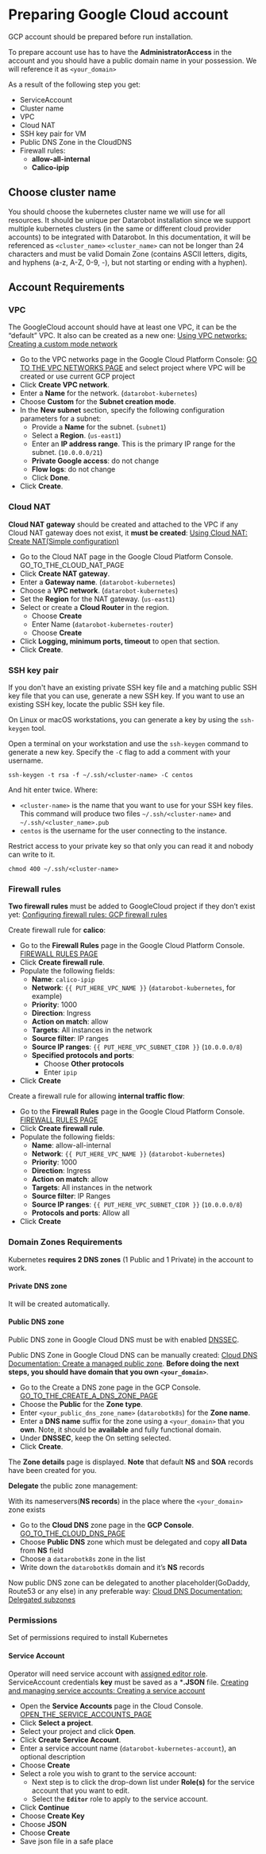 # Preparing Google Cloud account

GCP account should be prepared before run installation. 

To prepare account use has to have the **AdministratorAccess** in the account and you should have 
a public domain name in your possession. We will reference it as `<your_domain>`

As a result of the following step you get:
* ServiceAccount
* Cluster name
* VPC
* Cloud NAT
* SSH key pair for VM
* Public DNS Zone in the CloudDNS
* Firewall rules: 
  * **allow-all-internal** 
  * **Calico-ipip**
  
## Choose cluster name

You should choose the kubernetes cluster name we will use for all resources. 
It should be unique per Datarobot installation since we support multiple kubernetes clusters 
(in the same or different cloud provider accounts) to be integrated with Datarobot. 
In this documentation, it will be referenced as `<cluster_name>`
`<cluster_name>` can not be longer than 24 characters and must be valid Domain Zone (contains ASCII 
letters, digits, and hyphens (a-z, A-Z, 0-9, -), but not starting or ending with a hyphen).

## Account Requirements    

### VPC

The GoogleCloud account should have at least one VPC, it can be the “default” VPC. 
It also can be created as a new one: [Using VPC networks: Creating a custom mode network](https://cloud.google.com/vpc/docs/using-vpc)

* Go to the VPC networks page in the Google Cloud Platform Console: 
[GO TO THE VPC NETWORKS PAGE](https://console.cloud.google.com/networking/networks/list) and select 
project where VPC will be created or use current GCP project
* Click **Create VPC network**.
* Enter a **Name** for the network. (`datarobot-kubernetes`)
* Choose **Custom** for the **Subnet creation mode**.
* In the **New subnet** section, specify the following configuration parameters for a subnet:
    * Provide a **Name** for the subnet. (`subnet1`)
    * Select a **Region**. (`us-east1`)
    * Enter an **IP address range**. This is the primary IP range for the subnet. (`10.0.0.0/21`)
    * **Private Google access**:  do not change
    * **Flow logs**: do not change
    * Click **Done**.
* Click **Create**.

### Cloud NAT

**Cloud NAT gateway** should be created and attached to the VPC if any Cloud NAT gateway does not 
exist, it **must be created**: [Using Cloud NAT: Create NAT(Simple configuration)](https://cloud.google.com/nat/docs/using-nat)

* Go to the Cloud NAT page in the Google Cloud Platform Console. GO_TO_THE_CLOUD_NAT_PAGE
* Click **Create NAT gateway**.
* Enter a **Gateway name**. (`datarobot-kubernetes`)
* Choose a **VPC network**. (`datarobot-kubernetes`)
* Set the **Region** for the NAT gateway. (`us-east1`)
* Select or create a **Cloud Router** in the region.
    * Choose **Create**
    * Enter Name (`datarobot-kubernetes-router`)
    * Choose **Create**
* Click **Logging, minimum ports, timeout** to open that section.
* Click **Create**.

### SSH key pair

If you don't have an existing private SSH key file and a matching public SSH key file that you can use, 
generate a new SSH key. If you want to use an existing SSH key, locate the public SSH key file.

On Linux or macOS workstations, you can generate a key by using the `ssh-keygen` tool.

Open a terminal on your workstation and use the `ssh-keygen` command to generate a new key. 
Specify the `-C` flag to add a comment with your username.
```
ssh-keygen -t rsa -f ~/.ssh/<cluster-name> -C centos
```

And hit enter twice. Where:

* `<cluster-name>` is the name that you want to use for your SSH key files. 
This command will produce two files `~/.ssh/<cluster-name>` and `~/.ssh/<cluster_name>.pub`
* `centos` is the username for the user connecting to the instance.

Restrict access to your private key so that only you can read it and nobody can write to it.
```
chmod 400 ~/.ssh/<cluster-name>
```

### Firewall rules

**Two firewall rules** must be added to GoogleCloud project if they don’t exist yet: 
[Configuring firewall rules: GCP firewall rules](https://cloud.google.com/vpn/docs/how-to/configuring-firewall-rules)

Create firewall rule for **calico**:

* Go to the **Firewall Rules** page in the Google Cloud Platform Console. [FIREWALL RULES PAGE](https://console.cloud.google.com/networking/firewalls)
* Click **Create firewall rule**.
* Populate the following fields:
    * **Name**: `calico-ipip` 
    * **Network**: `{{ PUT_HERE_VPC_NAME }}` (`datarobot-kubernetes`, for example)
    * **Priority**: 1000
    * **Direction**: Ingress
    * **Action on match**: allow
    * **Targets**: All instances in the network
    * **Source filter**:  IP ranges
    * **Source IP ranges**: `{{ PUT_HERE_VPC_SUBNET_CIDR }}` (`10.0.0.0/8`)
    * **Specified protocols and ports**: 
        * Choose **Other protocols** 
        * Enter `ipip`
* Click **Create**

Create a firewall rule for allowing **internal traffic flow**:

* Go to the **Firewall Rules** page in the Google Cloud Platform Console. 
[FIREWALL RULES PAGE](https://console.cloud.google.com/networking/firewalls)
* Click **Create firewall rule**.
* Populate the following fields:
    * **Name**: allow-all-internal
    * **Network**: `{{ PUT_HERE_VPC_NAME }}` (`datarobot-kubernetes`)
    * **Priority**:  1000
    * **Direction**:  Ingress
    * **Action on match**:  allow
    * **Targets**: All instances in the network
    * **Source filter**:  IP Ranges
    * **Source IP ranges**: `{{ PUT_HERE_VPC_SUBNET_CIDR }}` (`10.0.0.0/8`)
    * **Protocols and ports**:  Allow all
* Click **Create**

### Domain Zones Requirements

Kubernetes **requires 2 DNS zones** (1 Public and 1 Private)  in the account to work. 

#### Private DNS zone

It will be created automatically. 

#### Public DNS zone

Public DNS zone in Google Cloud DNS must be with enabled [DNSSEC](https://cloud.google.com/dns/docs/dnssec).  

Public DNS Zone in Google Cloud DNS can be manually created: 
[Cloud DNS Documentation: Create a managed public zone](https://cloud.google.com/dns/docs/quickstart). 
**Before doing the next steps, you should have domain that you own `<your_domain>`**. 

* Go to the Create a DNS zone page in the GCP Console. [GO_TO_THE_CREATE_A_DNS_ZONE_PAGE](https://console.cloud.google.com/networking/dns/zones/~new)
* Choose the **Public** for the **Zone type**.
* Enter `<your_public_dns_zone_name>` (`datarobotk8s`) for the **Zone name**.
* Enter a **DNS name** suffix for the zone using a `<your_domain>` that you **own**. 
Note, it should be **available** and fully functional domain.
* Under **DNSSEC**, keep the On setting selected.
* Click **Create**.

The **Zone details** page is displayed. 
**Note** that default **NS** and **SOA** records have been created for you.

**Delegate** the public zone management:

With its nameservers(**NS records**) in the place where the `<your_domain>` zone exists

* Go to the **Cloud DNS** zone page in the **GCP Console**. [GO_TO_THE_CLOUD_DNS_PAGE](https://console.cloud.google.com/net-services/dns/zones) 
* Choose **Public DNS** zone which must be delegated and copy **all Data** from **NS** field
* Choose a `datarobotk8s` zone in the list
* Write down the `datarobotk8s` domain and it’s **NS** records

Now public DNS zone can be delegated to another placeholder(GoDaddy, Route53 or any else) in any 
preferable way: [Cloud DNS Documentation: Delegated subzones](https://cloud.google.com/dns/docs/overview)

### Permissions 

Set of permissions required to install Kubernetes

#### Service Account
Operator will need service account with [assigned editor role](https://cloud.google.com/iam/docs/understanding-roles#role_types). 
ServiceAccount credentials **key** must be saved as a ***.JSON** file. 
[Creating and managing service accounts: Creating a service account](https://cloud.google.com/iam/docs/creating-managing-service-accounts)

* Open the **Service Accounts** page in the Cloud Console. [OPEN_THE_SERVICE_ACCOUNTS_PAGE](https://console.cloud.google.com/iam-admin/serviceaccounts)
* Click **Select a project**.
* Select your project and click **Open**.
* Click **Create Service Account**.
* Enter a service account name (`datarobot-kubernetes-account`), an optional description
* Choose **Create**
* Select a role you wish to grant to the service account: 
    * Next step is to click the drop-down list under **Role(s)** for the service account that you 
    want to edit.
    * Select the **`Editor`** role to apply to the service account.
* Click **Continue**
* Choose **Create Key**
* Choose **JSON**
* Choose **Create**
* Save json file in a safe place
